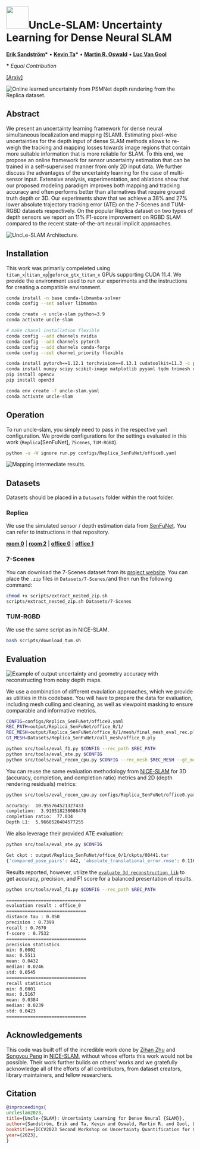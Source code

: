 

<p align="center">
  <h1><img src="media/UncLe-SLAM-logo.png" width="60">UncLe-SLAM: Uncertainty Learning for Dense Neural SLAM</h1>

**[Erik Sandström](https://scholar.google.com/citations?hl=en&user=phiETm4AAAAJ)\*** • **[Kevin Ta](https://kevinta.dev/)\*** • **[Martin R. Oswald](https://scholar.google.com/citations?user=biytQP8AAAAJ&hl=en&oi=ao)** • **[Luc Van Gool](https://scholar.google.com/citations?hl=en&user=TwMib_QAAAAJ)**

**\*** *Equal Contribution*

[[Arxiv]](https://arxiv.org/abs/2306.11048)

![Online learned uncertainty from PSMNet depth rendering from the Replica dataset.](media/predicted-uncertainty.gif "UncLe-SLAM Learned Uncertainty Example")

## Abstract

We present an uncertainty learning framework for dense neural simultaneous localization and mapping (SLAM). Estimating pixel-wise uncertainties for the depth input of dense SLAM methods allows to re-weigh the tracking and mapping losses towards image regions that contain more suitable information that is more reliable for SLAM. To this end, we propose an online framework for sensor uncertainty estimation that can be trained in a self-supervised manner from only 2D input data. We further discuss the advantages of the uncertainty learning for the case of multi-sensor input. Extensive analysis, experimentation, and ablations show that our proposed modeling paradigm improves both mapping and tracking accuracy and often performs better than alternatives that require ground truth depth or 3D. Our experiments show that we achieve a 38% and 27% lower absolute trajectory tracking error (ATE) on the 7-Scenes and TUM-RGBD datasets respectively. On the popular Replica dataset on two types of depth sensors we report an 11% F1-score improvement on RGBD SLAM compared to the recent state-of-the-art neural implicit approaches. 

![UncLe-SLAM Architecture.](media/architecture.png "UncLe-SLAM Architecture")

## Installation

This work was primarily compeleted using `titan_x`|`titan_xp`|`geforce_gtx_titan_x` GPUs supporting CUDA 11.4. We provide the environment used to run our experiments and the instructions for creating a compatible environment.

```bash
conda install -n base conda-libmamba-solver
conda config --set solver libmamba

conda create -n uncle-slam python=3.9
conda activate uncle-slam

# make chanel installation flexible
conda config --add channels nvidia
conda config --add channels pytorch
conda config --add channels conda-forge
conda config --set channel_priority flexible

conda install pytorch==1.12.1 torchvision==0.13.1 cudatoolkit=11.3 -c pytorch
conda install numpy scipy scikit-image matplotlib pyyaml tqdm trimesh colorama rtree
pip install opencv
pip install open3d 
```

```bash
conda env create -f uncle-slam.yaml
conda activate uncle-slam
```

## Operation

To run uncle-slam, you simply need to pass in the respective `yaml` configuration. We provide configurations for the settings evaluated in this work (`Replica`[SenFuNet], `7Scenes`, `TUM-RGBD`).

```bash
python -u -W ignore run.py configs/Replica_SenFuNet/office0.yaml
```

![Mapping intermediate results.](media/mapping-output.gif "Mapping intermediate results.")

## Datasets

Datasets should be placed in a `Datasets` folder within the root folder.

### Replica

We use the simulated sensor / depth estimation data from [SenFuNet](https://github.com/eriksandstroem/SenFuNet). You can refer to instructions in that repository.

 [**room 0**](https://data.vision.ee.ethz.ch/esandstroem/replica/room_0.tar) | [**room 2**](https://data.vision.ee.ethz.ch/esandstroem/replica/room_2.tar) | [**office 0**](https://data.vision.ee.ethz.ch/esandstroem/replica/office_0.tar) | [**office 1**](https://data.vision.ee.ethz.ch/esandstroem/replica/office_1.tar)

### 7-Scenes

You can download the 7-Scenes dataset from its [project website](https://www.microsoft.com/en-us/research/project/rgb-d-dataset-7-scenes/). You can place the `.zip` files in `Datasets/7-Scenes/`and then run the following command:

```bash
chmod +x scripts/extract_nested_zip.sh
scripts/extract_nested_zip.sh Datasets/7-Scenes
```

### TUM-RGBD

We use the same script as in NICE-SLAM.

```bash
bash scripts/download_tum.sh
```

## Evaluation

![Example of output uncertainty and geometry accuracy with reconstructing from noisy depth maps.](media/mesh-errors.jpg "Outputs from noisy depth map reconstruction")

We use a combination of different evaulation approaches, which we provide as utilities in this codebase. You will have to prepare the data for evaluation, including mesh culling and cleaning, as well as viewpoint masking to ensure comparable and informative metrics.

```bash
CONFIG=configs/Replica_SenFuNet/office0.yaml
REC_PATH=output/Replica_SenFuNet/office_0/1/
REC_MESH=output/Replica_SenFuNet/office_0/1/mesh/final_mesh_eval_rec.ply
GT_MESH=Datasets/Replica_SenFuNet/cull_mesh/office_0.ply

python src/tools/eval_f1.py $CONFIG --rec_path $REC_PATH
python src/tools/eval_ate.py $CONFIG
python src/tools/eval_recon_cpu.py $CONFIG --rec_mesh $REC_MESH --gt_mesh $GT_MESH -3d -2d
```

You can reuse the same evaluation methodology from [NICE-SLAM](https://github.com/cvg/nice-slam/) for 3D (accuracy, completion, and completion ratio) metrics and 2D (depth rendering residuals) metrics:

```bash
python src/tools/eval_recon_cpu.py configs/Replica_SenFuNet/office0.yaml --rec_mesh output/Replica_SenFuNet/office_0/1/mesh/final_mesh_eval_rec.ply --gt_mesh Datasets/Replica/cull_mesh/office0.ply -3d -2d

accuracy:  10.955764521327433
completion:  3.910518238086478
completion ratio:  77.034
Depth L1:  5.9660520404577255
```

We also leverage their provided ATE evaluation:

```bash
python src/tools/eval_ate.py $CONFIG

Get ckpt : output/Replica_SenFuNet/office_0/1/ckpts/00441.tar
{'compared_pose_pairs': 442, 'absolute_translational_error.rmse': 0.11628699235386263, 'absolute_translational_error.mean': 0.10003707770662722, 'absolute_translational_error.median': 0.08596961841617533, 'absolute_translational_error.std': 0.05928952415583667, 'absolute_translational_error.min': 0.0, 'absolute_translational_error.max': 0.24728239693637982}
```

Results reported, however, utilize the [`evaluate_3d_reconstruction_lib`](https://github.com/eriksandstroem/evaluate_3d_reconstruction_lib/) to get accuracy, precision, and F1 score for a balanced presentation of results.

```bash
python src/tools/eval_f1.py $CONFIG --rec_path $REC_PATH

==============================
evaluation result : office_0
==============================
distance tau : 0.050
precision : 0.7399
recall : 0.7670
f-score : 0.7532
==============================
precision statistics
min: 0.0002
max: 0.5511
mean: 0.0432
median: 0.0246
std: 0.0545
==============================
recall statistics
min: 0.0001
max: 0.5167
mean: 0.0384
median: 0.0239
std: 0.0423
==============================
```

## Acknowledgements

This code was built off of the incredible work done by [Zihan Zhu](https://zzh2000.github.io/) and [Songyou Peng](https://pengsongyou.github.io/) in [NICE-SLAM](https://github.com/cvg/nice-slam/), without whose efforts this work would not be possible. Their work further builds on others' works and we gratefully acknowledge all of the efforts of all contributors, from dataset creators, library maintainers, and fellow researchers.

## Citation

```bibtex
@inproceedings{
uncleslam2023,
title={Uncle-{SLAM}: Uncertainty Learning for Dense Neural {SLAM}},
author={Sandström, Erik and Ta, Kevin and Oswald, Martin R. and Gool, Luc Van},
booktitle={ICCV2023 Second Workshop on Uncertainty Quantification for Computer Vision},
year={2023},
}
```

